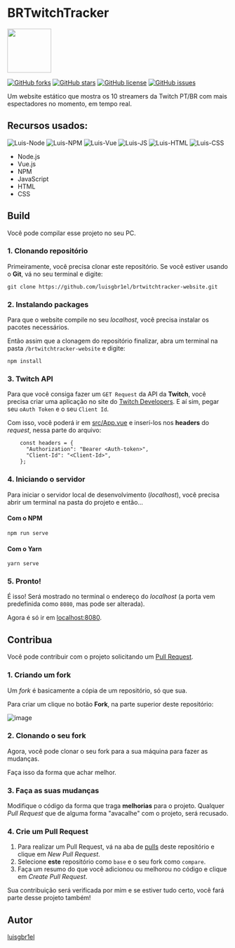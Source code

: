 # BRTwitchTracker
<img width="100px" src="https://brtwitchtracker.vercel.app/img/logo_vector.960df01a.svg" />

[![GitHub forks](https://img.shields.io/github/forks/luisgbr1el/brtwitchtracker-website?style=for-the-badge)](https://github.com/luisgbr1el/brtwitchtracker-website/network)
[![GitHub stars](https://img.shields.io/github/stars/luisgbr1el/brtwitchtracker-website?style=for-the-badge)](https://github.com/luisgbr1el/brtwitchtracker-website/stargazers)
[![GitHub license](https://img.shields.io/github/license/luisgbr1el/brtwitchtracker-website?style=for-the-badge)](https://github.com/luisgbr1el/brtwitchtracker-website/blob/main/LICENSE)
[![GitHub issues](https://img.shields.io/github/issues/luisgbr1el/brtwitchtracker-website?style=for-the-badge)](https://github.com/luisgbr1el/brtwitchtracker-website/issues)

Um website estático que mostra os 10 streamers da Twitch PT/BR com mais espectadores no momento, em tempo real.

## Recursos usados:
<img  alt="Luis-Node" src="https://img.shields.io/badge/Node.js-black?style=for-the-badge&logo=node.js&logoColor=white"> <img  alt="Luis-NPM" src="https://img.shields.io/badge/NPM-black?style=for-the-badge&logo=npm&logoColor=white"> <img  alt="Luis-Vue" src="https://img.shields.io/badge/Vue.js-black?style=for-the-badge&logo=vue.js&logoColor=white"> <img  alt="Luis-JS" src="https://img.shields.io/badge/JavaScript-black?style=for-the-badge&logo=javascript&logoColor=white"> <img  alt="Luis-HTML" src="https://img.shields.io/badge/HTML-black?style=for-the-badge&logo=html5&logoColor=white"> <img  alt="Luis-CSS" src="https://img.shields.io/badge/CSS-black?style=for-the-badge&logo=css3&logoColor=white">
- Node.js
- Vue.js
- NPM
- JavaScript
- HTML
- CSS


## Build
Você pode compilar esse projeto no seu PC.
### 1. Clonando repositório
Primeiramente, você precisa clonar este repositório. Se você estiver usando o **Git**, vá no seu terminal e digite:
```git
git clone https://github.com/luisgbr1el/brtwitchtracker-website.git
```

### 2. Instalando packages
Para que o website compile no seu *localhost*, você precisa instalar os pacotes necessários.

Então assim que a clonagem do repositório finalizar, abra um terminal na pasta `/brtwitchtracker-website` e digite:
```node
npm install
```

### 3. Twitch API
Para que você consiga fazer um `GET Request` da API da **Twitch**, você precisa criar uma aplicação no site do [Twitch Developers](https://dev.twitch.tv). E aí sim, pegar seu `oAuth Token` e o seu `Client Id`.

Com isso, você poderá ir em [src/App.vue](https://github.com/luisgbr1el/brtwitchtracker-website/blob/main/src/App.vue) e inserí-los nos **headers** do *request*, nessa parte do arquivo:
```vue
    const headers = {
      "Authorization": "Bearer <Auth-token>",
      "Client-Id": "<Client-Id>",
    };
```

### 4. Iniciando o servidor
Para iniciar o servidor local de desenvolvimento (*localhost*), você precisa abrir um terminal na pasta do projeto e então...

#### Com o NPM
```node
npm run serve
```

#### Com o Yarn
```node
yarn serve
```

### 5. Pronto!
É isso! Será mostrado no terminal o endereço do *localhost* (a porta vem predefinida como `8080`, mas pode ser alterada).

Agora é só ir em [localhost:8080](http://localhost:8080).

## Contribua
Você pode contribuir com o projeto solicitando um [Pull Request](https://github.com/luisgbr1el/brtwitchtracker-website/pulls).

### 1. Criando um fork
Um *fork* é basicamente a cópia de um repositório, só que sua.

Para criar um clique no botão **Fork**, na parte superior deste repositório:

![image](https://user-images.githubusercontent.com/62726888/155862651-8be8c9c2-437a-4551-a956-ee726c683272.png)

### 2. Clonando o seu fork
Agora, você pode clonar o seu fork para a sua máquina para fazer as mudanças.

Faça isso da forma que achar melhor.

### 3. Faça as suas mudanças
Modifique o código da forma que traga **melhorias** para o projeto. Qualquer *Pull Request* que de alguma forma "avacalhe" com o projeto, será recusado.

### 4. Crie um Pull Request
1. Para realizar um Pull Request, vá na aba de [pulls](https://github.com/luisgbr1el/brtwitchtracker-website/pulls) deste repositório e clique em *New Pull Request*.
2. Selecione **este** repositório como `base` e o seu fork como `compare`.
3. Faça um resumo do que você adicionou ou melhorou no código e clique em *Create Pull Request*.

Sua contribuição será verificada por mim e se estiver tudo certo, você fará parte desse projeto também!

## Autor
[luisgbr1el](https://github.com/luisgbr1el)
